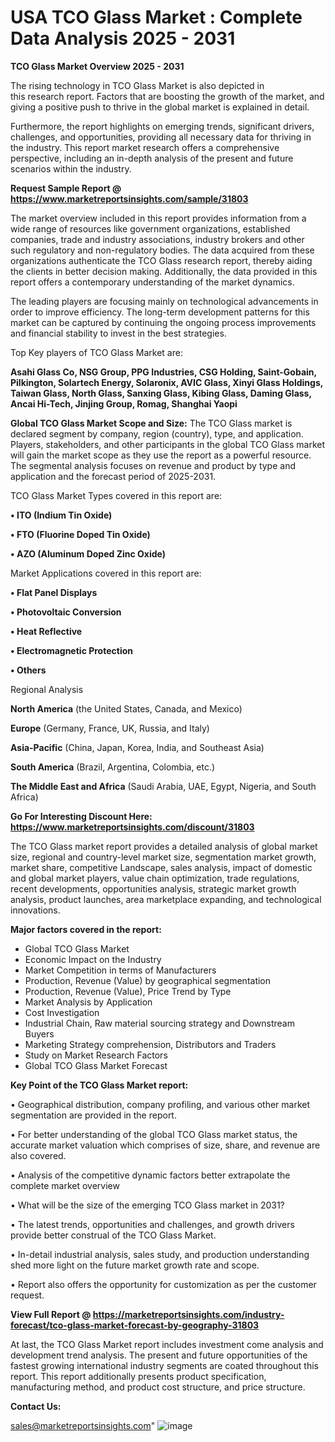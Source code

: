  # USA TCO Glass Market : Complete Data Analysis 2025 - 2031

<Strong> TCO Glass Market Overview 2025 - 2031</strong>

The rising technology in TCO Glass Market is also depicted in this research report. Factors that are boosting the growth of the market, and giving a positive push to thrive in the global market is explained in detail.

Furthermore, the report highlights on emerging trends, significant drivers, challenges, and opportunities, providing all necessary data for thriving in the industry. This report market research offers a comprehensive perspective, including an in-depth analysis of the present and future scenarios within the industry.

<strong>Request Sample Report @ <a href=https://www.marketreportsinsights.com/sample/31803>https://www.marketreportsinsights.com/sample/31803</a></strong>

The market overview included in this report provides information from a wide range of resources like government organizations, established companies, trade and industry associations, industry brokers and other such regulatory and non-regulatory bodies. The data acquired from these organizations authenticate the TCO Glass research report, thereby aiding the clients in better decision making. Additionally, the data provided in this report offers a contemporary understanding of the market dynamics.

The leading players are focusing mainly on technological advancements in order to improve efficiency. The long-term development patterns for this market can be captured by continuing the ongoing process improvements and financial stability to invest in the best strategies.

Top Key players of TCO Glass Market are:

<strong>Asahi Glass Co, NSG Group, PPG Industries, CSG Holding, Saint-Gobain, Pilkington, Solartech Energy, Solaronix, AVIC Glass, Xinyi Glass Holdings, Taiwan Glass, North Glass, Sanxing Glass, Kibing Glass, Daming Glass, Ancai Hi-Tech, Jinjing Group, Romag, Shanghai Yaopi</strong>

<strong><b>Global TCO Glass Market Scope and Size:</b></strong>
The TCO Glass market is declared segment by company, region (country), type, and application. Players, stakeholders, and other participants in the global TCO Glass market will gain the market scope as they use the report as a powerful resource. The segmental analysis focuses on revenue and product by type and application and the forecast period of 2025-2031.

TCO Glass Market Types covered in this report are:

<strong>• ITO (Indium Tin Oxide)

• FTO (Fluorine Doped Tin Oxide)

• AZO (Aluminum Doped Zinc Oxide)</strong>

Market Applications covered in this report are:

<strong>• Flat Panel Displays

• Photovoltaic Conversion

• Heat Reflective

• Electromagnetic Protection

• Others</strong> 

Regional Analysis

<strong>North America</strong> (the United States, Canada, and Mexico)

<strong>Europe</strong> (Germany, France, UK, Russia, and Italy)

<strong>Asia-Pacific</strong> (China, Japan, Korea, India, and Southeast Asia)

<strong>South America</strong> (Brazil, Argentina, Colombia, etc.)

<strong>The Middle East and Africa</strong> (Saudi Arabia, UAE, Egypt, Nigeria, and South Africa)

<strong>Go For Interesting Discount Here: <a href=https://www.marketreportsinsights.com/discount/31803>https://www.marketreportsinsights.com/discount/31803</a></strong>

The TCO Glass market report provides a detailed analysis of global market size, regional and country-level market size, segmentation market growth, market share, competitive Landscape, sales analysis, impact of domestic and global market players, value chain optimization, trade regulations, recent developments, opportunities analysis, strategic market growth analysis, product launches, area marketplace expanding, and technological innovations.

<strong><b>Major factors covered in the report:</b></strong>
<ul>
  <li>Global TCO Glass Market </li>
  <li>Economic Impact on the Industry</li>
  <li>Market Competition in terms of Manufacturers</li>
  <li>Production, Revenue (Value) by geographical segmentation</li>
  <li>Production, Revenue (Value), Price Trend by Type</li>
  <li>Market Analysis by Application</li>
  <li>Cost Investigation</li>
  <li>Industrial Chain, Raw material sourcing strategy and Downstream Buyers</li>
  <li>Marketing Strategy comprehension, Distributors and Traders</li>
  <li>Study on Market Research Factors</li>
  <li>Global TCO Glass Market Forecast</li>
</ul>

<strong><b>Key Point of the TCO Glass Market report:</b></strong>

• Geographical distribution, company profiling, and various other market segmentation are provided in the report.

• For better understanding of the global TCO Glass market status, the accurate market valuation which comprises of size, share, and revenue are also covered.

• Analysis of the competitive dynamic factors better extrapolate the complete market overview

• What will be the size of the emerging TCO Glass market in 2031?

• The latest trends, opportunities and challenges, and growth drivers provide better construal of the TCO Glass Market.

• In-detail industrial analysis, sales study, and production understanding shed more light on the future market growth rate and scope.

• Report also offers the opportunity for customization as per the customer request.

<strong><b>View Full Report @ <a href=https://marketreportsinsights.com/industry-forecast/tco-glass-market-forecast-by-geography-31803>https://marketreportsinsights.com/industry-forecast/tco-glass-market-forecast-by-geography-31803</a></b></strong>


At last, the TCO Glass Market report includes investment come analysis and development trend analysis. The present and future opportunities of the fastest growing international industry segments are coated throughout this report. This report additionally presents product specification, manufacturing method, and product cost structure, and price structure.

<strong>Contact Us:</strong>

sales@marketreportsinsights.com"
![image](https://github.com/user-attachments/assets/48781e90-6ccd-42d9-90bc-08a707598330)
